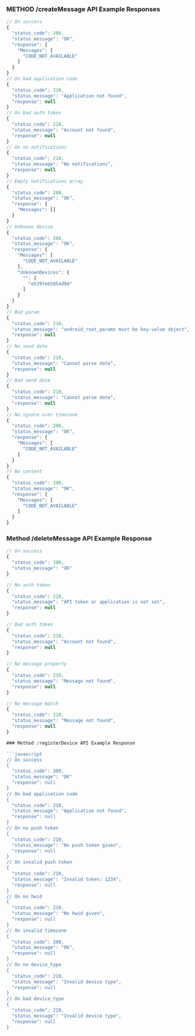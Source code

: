 
### METHOD /createMessage API Example Responses

```javascript
// On success
{
  "status_code": 200,
  "status_message": "OK",
  "response": {
    "Messages": [
      "CODE_NOT_AVAILABLE"
    ]
  }
}
// On bad application code
{
  "status_code": 210,
  "status_message": "Application not found",
  "response": null
}
// On bad auth token
{
  "status_code": 210,
  "status_message": "Account not found",
  "response": null
}
// On no notifications
{
  "status_code": 210,
  "status_message": "No notifications",
  "response": null
}
// Empty notifications array
{
  "status_code": 200,
  "status_message": "OK",
  "response": {
    "Messages": []
  }
}
// Unknown device
{
  "status_code": 200,
  "status_message": "OK",
  "response": {
    "Messages": [
      "CODE_NOT_AVAILABLE"
    ],
    "UnknownDevices": {
      "": [
        "e5397eb5054d9d"
      ]
    }
  }
}
// Bad param
{
  "status_code": 210,
  "status_message": "android_root_params must be key-value object",
  "response": null
}
// No send date
{
  "status_code": 210,
  "status_message": "Cannot parse date",
  "response": null
}
// Bad send date
{
  "status_code": 210,
  "status_message": "Cannot parse date",
  "response": null
}
// No ignore user timezone
{
  "status_code": 200,
  "status_message": "OK",
  "response": {
    "Messages": [
      "CODE_NOT_AVAILABLE"
    ]
  }
}
// No content
{
  "status_code": 200,
  "status_message": "OK",
  "response": {
    "Messages": [
      "CODE_NOT_AVAILABLE"
    ]
  }
}
```

### Method /deleteMessage API Example Response

```javascript
// On success
{
  "status_code": 200,
  "status_message": "OK"
}

// No auth token
{
  "status_code": 210,
  "status_message": "API token or application is not set",
  "response": null
}

// Bad auth token
{
  "status_code": 210,
  "status_message": "Account not found",
  "response": null
}

// No message property
{
  "status_code": 210,
  "status_message": "Message not found",
  "response": null
}

// No message match
{
  "status_code": 210,
  "status_message": "Message not found",
  "response": null
}

### Method /registerDevice API Example Response

```javascript
// On success
{
  "status_code": 200,
  "status_message": "OK"
  "response": null
}
// On bad application code
{
  "status_code": 210,
  "status_message": "Application not found",
  "response": null
}
// On no push token
{
  "status_code": 210,
  "status_message": "No push token given",
  "response": null
}
// On invalid push token
{
  "status_code": 210,
  "status_message": "Invalid token: 1234",
  "response": null
}
// On no hwid
{
  "status_code": 210,
  "status_message": "No hwid given",
  "response": null
}
// On invalid timezone
{
  "status_code": 200,
  "status_message": "OK",
  "response": null
}
// On no device_type
{
  "status_code": 210,
  "status_message": "Invalid device type",
  "response": null
}
// On bad device_type
{
  "status_code": 210,
  "status_message": "Invalid device type",
  "response": null
}
```